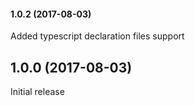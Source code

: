 #### 1.0.2 (2017-08-03)

Added typescript declaration files support

## 1.0.0 (2017-08-03)

Initial release